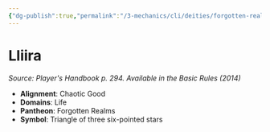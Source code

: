 ```yaml
---
{"dg-publish":true,"permalink":"/3-mechanics/cli/deities/forgotten-realms-lliira/","tags":["ttrpg-cli/compendium/src/5e/phb","ttrpg-cli/deity/forgotten-realms","ttrpg-cli/domain/life"],"noteIcon":""}
---
```


# Lliira
*Source: Player's Handbook p. 294. Available in the Basic Rules (2014)* 

- **Alignment**: Chaotic Good
- **Domains**: Life
- **Pantheon**: Forgotten Realms
- **Symbol**: Triangle of three six-pointed stars